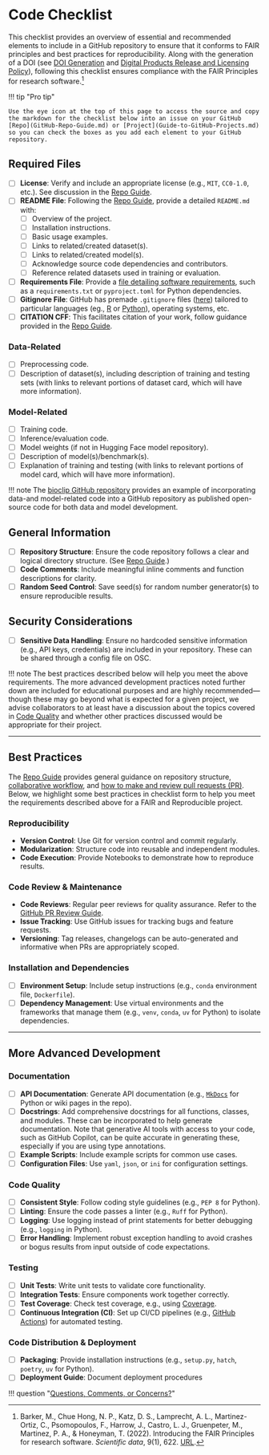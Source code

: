 # Code Checklist

This checklist provides an overview of essential and recommended elements to include in a GitHub repository to ensure that it conforms to FAIR principles and best practices for reproducibility. Along with the generation of a DOI (see [DOI Generation](DOI-Generation.md) and [Digital Products Release and Licensing Policy](Digital-products-release-licensing-policy.md)), following this checklist ensures compliance with the FAIR Principles for research software.[^1]
[^1]: Barker, M., Chue Hong, N. P., Katz, D. S., Lamprecht, A. L., Martinez-Ortiz, C., Psomopoulos, F., Harrow, J., Castro, L. J., Gruenpeter, M., Martinez, P. A., & Honeyman, T. (2022). Introducing the FAIR Principles for research software. _Scientific data_, 9(1), 622. [URL](https://doi.org/10.1038/s41597-022-01710-x).

!!! tip "Pro tip"

    Use the eye icon at the top of this page to access the source and copy the markdown for the checklist below into an issue on your GitHub [Repo](GitHub-Repo-Guide.md) or [Project](Guide-to-GitHub-Projects.md) so you can check the boxes as you add each element to your GitHub repository.

## Required Files

- [ ] **License**: Verify and include an appropriate license (e.g., `MIT`, `CC0-1.0`, etc.). See discussion in the [Repo Guide](GitHub-Repo-Guide.md/#license).
- [ ] **README File**: Following the [Repo Guide](GitHub-Repo-Guide.md/#readme), provide a detailed `README.md` with:
    - [ ] Overview of the project.
    - [ ] Installation instructions.
    - [ ] Basic usage examples.
    - [ ] Links to related/created dataset(s).
    - [ ] Links to related/created model(s).
    - [ ] Acknowledge source code dependencies and contributors.
    - [ ] Reference related datasets used in training or evaluation.
- [ ] **Requirements File**: Provide a [file detailing software requirements](GitHub-Repo-Guide.md/#software-requirements-file), such as a `requirements.txt` or `pyproject.toml` for Python dependencies.
- [ ] **Gitignore File**: GitHub has premade `.gitignore` files ([here](https://github.com/github/gitignore)) tailored to particular languages (eg., [R](https://github.com/github/gitignore/blob/main/R.gitignore) or [Python](https://github.com/github/gitignore/blob/main/Python.gitignore)), operating systems, etc.
- [ ] **CITATION CFF**: This facilitates citation of your work, follow guidance provided in the [Repo Guide](GitHub-Repo-Guide.md/#citation).

### Data-Related

- [ ] Preprocessing code.
- [ ] Description of dataset(s), including description of training and testing sets (with links to relevant portions of dataset card, which will have more information).

### Model-Related

- [ ] Training code.
- [ ] Inference/evaluation code.
- [ ] Model weights (if not in Hugging Face model repository).
- [ ] Description of model(s)/benchmark(s).
- [ ] Explanation of training and testing (with links to relevant portions of model card, which will have more information).

!!! note
    The [bioclip GitHub repository](https://github.com/Imageomics/bioclip) provides an example of incorporating data-and model-related code into a GitHub repository as published open-source code for both data and model development.

## General Information

- [ ] **Repository Structure**: Ensure the code repository follows a clear and logical directory structure. (See [Repo Guide](GitHub-Repo-Guide.md/#general-repository-structure).)
- [ ] **Code Comments**: Include meaningful inline comments and function descriptions for clarity.
- [ ] **Random Seed Control**: Save seed(s) for random number generator(s) to ensure reproducible results.

## Security Considerations

- [ ] **Sensitive Data Handling**: Ensure no hardcoded sensitive information (e.g., API keys, credentials) are included in your repository. These can be shared through a config file on OSC.

!!! note
    The best practices described below will help you meet the above requirements. The more advanced development practices noted further down are included for educational purposes and are highly recommended&mdash;though these may go beyond what is expected for a given project, we advise collaborators to at least have a discussion about the topics covered in [Code Quality](#code-quality) and whether other practices discussed would be appropriate for their project.

---

## Best Practices

The [Repo Guide](GitHub-Repo-Guide.md/) provides general guidance on repository structure, [collaborative workflow](The-GitHub-Workflow.md/), and [how to make and review pull requests (PR)](The-GitHub-Pull-Request-Guide.md/). Below, we highlight some best practices in checklist form to help you meet the requirements described above for a FAIR and Reproducible project.

### Reproducibility

- **Version Control**: Use Git for version control and commit regularly.
- **Modularization**: Structure code into reusable and independent modules.
- **Code Execution**: Provide Notebooks to demonstrate how to reproduce results.

### Code Review & Maintenance

- **Code Reviews**: Regular peer reviews for quality assurance. Refer to the [GitHub PR Review Guide](The-GitHub-Pull-Request-Guide.md/#2-review-a-pull-request).
- **Issue Tracking**: Use GitHub issues for tracking bugs and feature requests.
- **Versioning**: Tag releases, changelogs can be auto-generated and informative when PRs are appropriately scoped.

### Installation and Dependencies

- [ ] **Environment Setup**: Include setup instructions (e.g., `conda` environment file, `Dockerfile`).
- [ ] **Dependency Management**: Use virtual environments and the frameworks that manage them (e.g., `venv`, `conda`, `uv` for Python) to isolate dependencies.

---

## More Advanced Development

### Documentation

- [ ] **API Documentation**: Generate API documentation (e.g., [`MkDocs`](https://www.mkdocs.org) for Python or wiki pages in the repo).
- [ ] **Docstrings**: Add comprehensive docstrings for all functions, classes, and modules. These can be incorporated to help generate documentation. Note that generative AI tools with access to your code, such as GitHub Copilot, can be quite accurate in generating these, especially if you are using type annotations. 
- [ ] **Example Scripts**: Include example scripts for common use cases.
- [ ] **Configuration Files**: Use `yaml`, `json`, or `ini` for configuration settings.

### Code Quality

- [ ] **Consistent Style**: Follow coding style guidelines (e.g., `PEP 8` for Python).
- [ ] **Linting**: Ensure the code passes a linter (e.g., `Ruff` for Python).
- [ ] **Logging**: Use logging instead of print statements for better debugging (e.g., `logging` in Python).
- [ ] **Error Handling**: Implement robust exception handling to avoid crashes or bogus results from input outside of code expectations.

### Testing

- [ ] **Unit Tests**: Write unit tests to validate core functionality.
- [ ] **Integration Tests**: Ensure components work together correctly.
- [ ] **Test Coverage**: Check test coverage, e.g., using [Coverage](https://coverage.readthedocs.io/).
- [ ] **Continuous Integration (CI)**: Set up CI/CD pipelines (e.g., [GitHub Actions](https://docs.github.com/en/actions)) for automated testing.

### Code Distribution & Deployment

- [ ] **Packaging**: Provide installation instructions (e.g., `setup.py`, `hatch`, `poetry`, `uv` for Python).
- [ ] **Deployment Guide**: Document deployment procedures

!!! question "[Questions, Comments, or Concerns?](https://github.com/Imageomics/Collaborative-distributed-science-guide/issues)"
